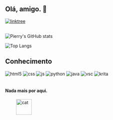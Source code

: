 ## Olá, amigo. 🤖

<div style="display: inline_block;"<br/>
  <a href="https://linktr.ee/314erry" target="_blank">
  <img align="center" alt="linktree" src="https://img.shields.io/badge/linktree-39E09B?style=for-the-badge&logo=linktree&logoColor=white" />
</a>
</div>
<br/>

![Pierry's GitHub stats](https://github-readme-stats.vercel.app/api?username=314erry&show_icons=true&theme=gruvbox&bg_color=00000000&locale=pt-br&rank_icon=github&text_color=fff)

![Top Langs](https://github-readme-stats.vercel.app/api/top-langs/?username=314erry&hide_progress=true&theme=gruvbox&bg_color=00000000&locale=pt-br&text_color=fff)

## Conhecimento

<div style="display: inline_block;"<br/>
  <img align="center" alt="html5" src="https://img.shields.io/badge/HTML5-E34F26?style=for-the-badge&logo=html5&logoColor=white" />
  <img align="center" alt="css" src="https://img.shields.io/badge/CSS3-1572B6?style=for-the-badge&logo=css3&logoColor=white" />
  <img align="center" alt="js" src="https://img.shields.io/badge/JavaScript-F7DF1E?style=for-the-badge&logo=javascript&logoColor=black" />
  <img align="center" alt="python" src="https://img.shields.io/badge/Python-14354C?style=for-the-badge&logo=python&logoColor=white" />
  <img align="center" alt="java" src="https://img.shields.io/badge/Java-ED8B00?style=for-the-badge&logo=openjdk&logoColor=white" />
  <img align="center" alt="vsc" src="https://img.shields.io/badge/Visual_Studio_Code-0078D4?style=for-the-badge&logo=visual%20studio%20code&logoColor=white" />
  <img align="center" alt="krita" src="https://img.shields.io/badge/Krita-203759?style=for-the-badge&logo=krita&logoColor=EEF37B" />
</div>
<br/>

#### Nada mais por aqui.
‎ ‎ ‎ ‎ ‎  ‎‎ ‎ ‎‎ ‎   <img src="https://media.tenor.com/g3Ck3TFYJVYAAAAi/fm4-radiofm4.gif" alt="cat" width=50>
